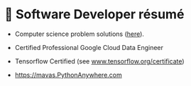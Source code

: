 <!---
- 👋 Hi, I’m @mavas
- 👀 I’m currently interested in..
- 🌱 I’m currently learning..
- 💞️ I’m looking to collaborate on ...
- 📫 How to reach me ...
--->
# 👋 Software Developer résumé

- Computer science problem solutions ([here](https://github.com/mavas/hackerrank)).

- Certified Professional Google Cloud Data Engineer

- Tensorflow Certified (see www.tensorflow.org/certificate)

- https://mavas.PythonAnywhere.com
